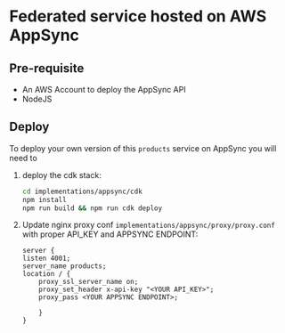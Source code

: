 # Federated service hosted on AWS AppSync

## Pre-requisite
* An AWS Account to deploy the AppSync API
* NodeJS

## Deploy

To deploy your own version of this `products` service on AppSync you will need to 

1. deploy the cdk stack:
    ```sh
    cd implementations/appsync/cdk
    npm install
    npm run build && npm run cdk deploy
    ```
1. Update nginx proxy conf `implementations/appsync/proxy/proxy.conf` with proper API_KEY and APPSYNC ENDPOINT:
    ```nginx
    server { 
    listen 4001;
    server_name products;
    location / {
        proxy_ssl_server_name on;
        proxy_set_header x-api-key "<YOUR API_KEY>";
        proxy_pass <YOUR APPSYNC ENDPOINT>;

        }
    }
    ```